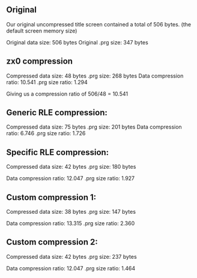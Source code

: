 Original 
-- 

Our original uncompressed title screen contained a total of 506 bytes. (the default screen memory size)

Original data size:     506 bytes
Original .prg size:     347 bytes


zx0 compression 
--

Compressed data size:   48 bytes
.prg size:              268 bytes
Data compression ratio: 10.541
.prg size ratio:        1.294

Giving us a compression ratio of 506/48 = 10.541

Generic RLE compression:
--

Compressed data size:   75 bytes
.prg size:              201 bytes
Data compression ratio: 6.746
.prg size ratio:        1.726

Specific RLE compression:
--

Compressed data size:   42 bytes
.prg size:              180 bytes

Data compression ratio: 12.047
.prg size ratio:        1.927

Custom compression 1:
--

Compressed data size:   38 bytes 
.prg size:              147 bytes

Data compression ratio: 13.315
.prg size ratio:        2.360
 
Custom compression 2:
--

Compressed data size:   42 bytes
.prg size:              237 bytes

Data compression ratio: 12.047
.prg size ratio:        1.464